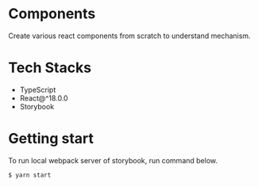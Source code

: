 # Components

Create various react components from scratch to understand mechanism.

# Tech Stacks

- TypeScript
- React@^18.0.0
- Storybook

# Getting start

To run local webpack server of storybook, run command below.

```shell
$ yarn start
```